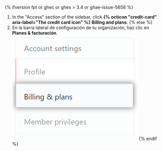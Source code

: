 {% ifversion fpt or ghec or ghes > 3.4 or ghae-issue-5658 %}
1. In the "Access" section of the sidebar, click **{% octicon "credit-card" aria-label="The credit card icon" %} Billing and plans**.
{% else %}
1. En la barra lateral de configuración de tu organización, haz clic en **Planes & facturación**. ![Configuración de facturación](/assets/images/help/billing/settings_organization_billing_plans_tab.png)
{% endif %}
